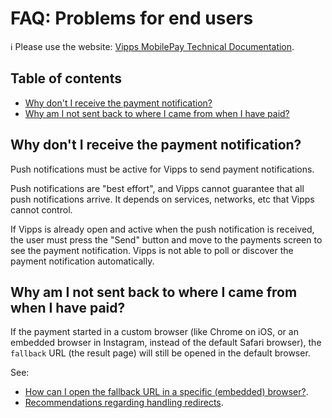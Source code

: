 <!-- START_METADATA
---
title: "FAQ: Problems for end users"
sidebar_label: Problems for end users
sidebar_position: 40
pagination_next: null
pagination_prev: null
---
END_METADATA -->

# FAQ: Problems for end users

<!-- START_COMMENT -->

ℹ️ Please use the website:
[Vipps MobilePay Technical Documentation](https://vippsas.github.io/vipps-developer-docs/).

## Table of contents

* [Why don't I receive the payment notification?](#why-dont-i-receive-the-payment-notification)
* [Why am I not sent back to where I came from when I have paid?](#why-am-i-not-sent-back-to-where-i-came-from-when-i-have-paid)

<!-- END_COMMENT -->

## Why don't I receive the payment notification?

Push notifications must be active for Vipps to send payment notifications.

Push notifications are "best effort", and Vipps cannot guarantee that all
push notifications arrive. It depends on services, networks, etc that Vipps
cannot control.

If Vipps is already open and active when the push notification is received,
the user must press the "Send" button and move to the payments screen to see
the payment notification. Vipps is not able to poll or discover the
payment notification automatically.

## Why am I not sent back to where I came from when I have paid?

If the payment started in a custom browser (like Chrome on iOS, or an embedded
browser in Instagram, instead of the default Safari browser), the `fallback` URL
(the result page) will still be opened in the default browser.

See:

* [How can I open the fallback URL in a specific (embedded) browser?](common-problems-faq.md#how-can-i-open-the-fallback-url-in-a-specific-embedded-browser).
* [Recommendations regarding handling redirects](../common-topics/redirects).
